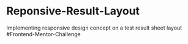 # Reponsive-Result-Layout

Implementing responsive design concept on a test result sheet layout
</br>
#Frontend-Mentor-Challenge

